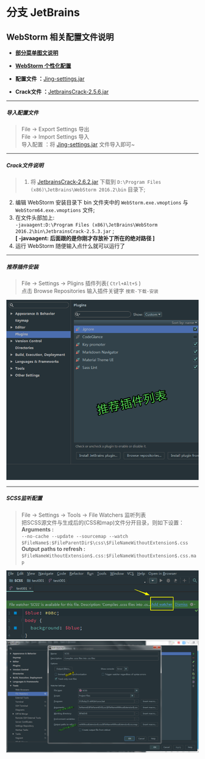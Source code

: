 # 分支 JetBrains
## WebStorm 相关配置文件说明
* [**部分菜单图文说明**](https://github.com/Blue-Jing/IDE-config/tree/JetBrains/ws_img)  
 
* [**WebStorm 个性化配置**](https://github.com/Blue-Jing/IDE-config/blob/JetBrains/Other-instructions/configure-directory-introduce.md)

* **配置文件 ：**[Jing-settings.jar](https://raw.githubusercontent.com/Blue-Jing/IDE-config/JetBrains/Jing-settings.jar)  

* **Crack文件 ：**[JetbrainsCrack-2.5.6.jar](https://raw.githubusercontent.com/Blue-Jing/IDE-config/JetBrains/JetbrainsCrack-2.5.6.jar)  

---
##### 导入配置文件
>File -> Export Settings 导出  
File -> Import Settings 导入  
导入配置 ：将 [Jing-settings.jar](https://raw.githubusercontent.com/Blue-Jing/IDE-config/JetBrains/Jing-settings.jar) 文件导入即可~  

---
##### Crack文件说明
>1. 将 [JetbrainsCrack-2.6.2.jar](https://github.com/Blue-Jing/IDE-config/blob/JetBrains/JetbrainsCrack-2.6.2.jar) 下载到 `D:\Program Files (x86)\JetBrains\WebStorm 2016.2\bin` 目录下;  
2. 编辑 WebStorm 安装目录下 bin 文件夹中的 `WebStorm.exe.vmoptions` 与 `WebStorm64.exe.vmoptions` 文件;  
3. 在文件头部加上:  
 `-javaagent:D:\Program Files (x86)\JetBrains\WebStorm 2016.2\bin\JetbrainsCrack-2.5.3.jar` ;  
**[ -javaagent: 后面跟的是你刚才存放补丁所在的绝对路径 ]**  
4. 运行 WebStorm 随便输入点什么就可以运行了  

---
##### 推荐插件安装
>File -> Settings -> Pligins 插件列表( `Ctrl+Alt+S` )  
点击 Browse Repositories 输入插件关键字 `搜索-下载-安装`   

![Screenshot](https://github.com/Blue-Jing/IDE-config/blob/JetBrains/ws_img/WS-Plug_in_unit.png)  

---
##### SCSS监听配置
>File -> Settings -> Tools -> File Watchers 监听列表  
把SCSS源文件与生成后的(CSS和map)文件分开目录，则如下设置：  
**Arguments :**  
`--no-cache --update --sourcemap --watch $FileName$:$FileParentDir$\css\$FileNameWithoutExtension$.css`  
**Output paths to refresh :**  
`$FileNameWithoutExtension$.css:$FileNameWithoutExtension$.css.map`  
  
![Screenshot](https://github.com/Blue-Jing/IDE-config/blob/JetBrains/ws_img/SCSS-monitor_cue.png)  
![Screenshot](https://github.com/Blue-Jing/IDE-config/blob/JetBrains/ws_img/SCSS-monitor_config.png)  
